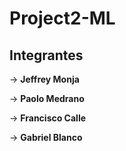 # Project2-ML

## **Integrantes** 

-> **Jeffrey Monja**

-> **Paolo Medrano**

-> **Francisco Calle**

-> **Gabriel Blanco**
